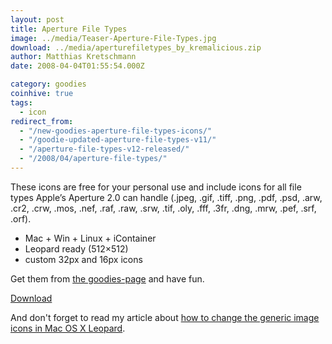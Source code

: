 ```yaml
---
layout: post
title: Aperture File Types
image: ../media/Teaser-Aperture-File-Types.jpg
download: ../media/aperturefiletypes_by_kremalicious.zip
author: Matthias Kretschmann
date: 2008-04-04T01:55:54.000Z

category: goodies
coinhive: true
tags:
  - icon
redirect_from:
  - "/new-goodies-aperture-file-types-icons/"
  - "/goodie-updated-aperture-file-types-v11/"
  - "/aperture-file-types-v12-released/"
  - "/2008/04/aperture-file-types/"
---
```


These icons are free for your personal use and include icons for all file types Apple’s Aperture 2.0 can handle (.jpeg, .gif, .tiff, .png, .pdf, .psd, .arw, .cr2, .crw, .mos, .nef, .raf, .raw, .srw, .tif, .oly, .fff, .3fr, .dng, .mrw, .pef, .srf, .orf).

- Mac + Win + Linux + iContainer
- Leopard ready (512×512)
- custom 32px and 16px icons

Get them from [the goodies-page](http://www.kremalicious.com/goodies/) and have fun.

<p class="content-download">
    <a class="icon-download" href="/media/aperturefiletypes_by_kremalicious.zip">Download</a>
</p>

And don't forget to read my article about [how to change the generic image icons in Mac OS X Leopard](http://www.kremalicious.com/2008/04/changing-the-image-icons-in-mac-os-x-leopard/).
